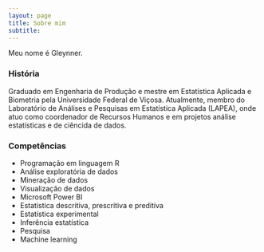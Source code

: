 ```yaml
---
layout: page
title: Sobre mim
subtitle: 
---
```


  Meu nome é Gleynner.


### História  

  Graduado em Engenharia de Produção e mestre em Estatística Aplicada e Biometria pela Universidade Federal de Viçosa. Atualmente, membro do Laboratório de Análises e Pesquisas em Estatística Aplicada (LAPEA), onde atuo como coordenador de Recursos Humanos e em projetos análise estatísticas e de ciêncida de dados. 


### Competências
- Programação em linguagem R 
- Análise exploratória de dados
- Mineração de dados
- Visualização de dados
- Microsoft Power BI
- Estatística descritiva, prescritiva e preditiva 
- Estatística experimental
- Inferência estatística
- Pesquisa
- Machine learning

